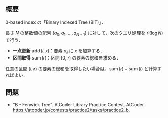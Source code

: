 ## 概要

0-based index の「Binary Indexed Tree (BIT)」．

長さ $N$ の整数値の配列 $\lbrace a_0, a_1, \ldots, a_{N-1} \rbrace$ に対して，次のクエリ処理を $\mathcal{O}(\log N)$ で行う．

- **一点更新** $\operatorname{add}(i,x)$：要素 $a_i$ に $x$ を加算する．
- **区間取得** $\operatorname{sum}(r)$：区間 $[0,r)$ の要素の総和を求める．

任意の区間 $[l,r)$ の要素の総和を取得したい場合は，$\operatorname{sum}(r)-\operatorname{sum}(l)$ と計算すればよい．


## 問題

- "B - Fenwick Tree". AtCoder Library Practice Contest. AtCoder. <https://atcoder.jp/contests/practice2/tasks/practice2_b>.
